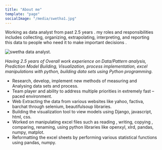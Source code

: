 ```yaml
---
title: "About me"
template: "page"
socialImage: "/media/swetha1.jpg"
---
```


Working as data analyst from past 2.5 years . my roles and responsibilities includes collecting, organizing, extrapolating, interpreting, and reporting this data to people who need it to make important decisions . 

![swetha data analyst.](/media/swetha1.jpg)

*Having 2.5 years of Overall work experience on Data/Pattern analysis, Prediction Model Building, Visualization, process implementation, excel manipulations with python, building data sets using Python programming.*

+ Research, develop, implement new methods of measuring and Analysing data sets and process.
+ Team player and ability to address multiple priorities in extremely fast – paced environment.
+ Web Extracting the data from various websites like yahoo, factiva, barchat through selenium, beautifulsoup libraries.
+ Building the  visualization tool to view models using Django, javascript, html, css.
+ Worked on manipulating excel files such as reading , writing, copying , comparing, renaming, using python libraries like openxyl, xlrd, pandas, numpy, matplot.
+ Reformatting the excel sheets by performing various statistical functions using pandas, numpy.
